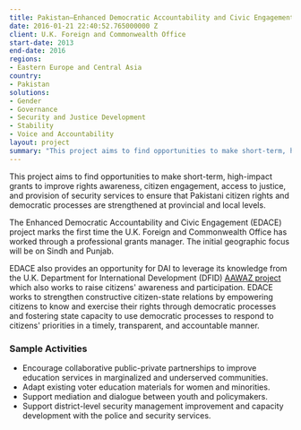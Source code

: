 ```yaml
---
title: Pakistan—Enhanced Democratic Accountability and Civic Engagement (EDACE)
date: 2016-01-21 22:40:52.765000000 Z
client: U.K. Foreign and Commonwealth Office
start-date: 2013
end-date: 2016
regions:
- Eastern Europe and Central Asia
country:
- Pakistan
solutions:
- Gender
- Governance
- Security and Justice Development
- Stability
- Voice and Accountability
layout: project
summary: "This project aims to find opportunities to make short-term, high-impact grants to improve rights awareness, citizen engagement, access to justice, and provision of security services to ensure that Pakistani citizen rights and democratic processes are strengthened at provincial and local levels."
---
```

This project aims to find opportunities to make short-term, high-impact grants to improve rights awareness, citizen engagement, access to justice, and provision of security services to ensure that Pakistani citizen rights and democratic processes are strengthened at provincial and local levels.

The Enhanced Democratic Accountability and Civic Engagement (EDACE) project marks the first time the U.K. Foreign and Commonwealth Office has worked through a professional grants manager. The initial geographic focus will be on Sindh and Punjab.

EDACE also provides an opportunity for DAI to leverage its knowledge from the U.K. Department for International Development (DFID) [AAWAZ project][1] which also works to raise citizens' awareness and participation. EDACE works to strengthen constructive citizen-state relations by empowering citizens to know and exercise their rights through democratic processes and fostering state capacity to use democratic processes to respond to citizens' priorities in a timely, transparent, and accountable manner.

###  **Sample Activities**

* Encourage collaborative public-private partnerships to improve education services in marginalized and underserved communities.
* Adapt existing voter education materials for women and minorities.
* Support mediation and dialogue between youth and policymakers.
* Support district-level security management improvement and capacity development with the police and security services.

[1]: /our-work/projects/pakistan-aawaz-voice-and-accountability-programme
